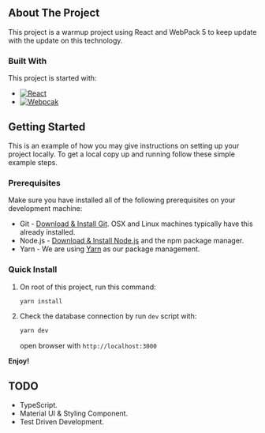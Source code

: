 ## About The Project

This project is a warmup project using React and WebPack 5 to keep update with the update on this technology.

### Built With

This project is started with:

- [![React][React.js]][React-url]
- [![Webpcak][Webpack]][Webpack-url]


<!-- GETTING STARTED -->

## Getting Started

This is an example of how you may give instructions on setting up your project locally.
To get a local copy up and running follow these simple example steps.

### Prerequisites

Make sure you have installed all of the following prerequisites on your development machine:

- Git - [Download & Install Git](https://git-scm.com/downloads). OSX and Linux machines typically have this already installed.
- Node.js - [Download & Install Node.js](https://nodejs.org/en/download/) and the npm package manager.
- Yarn - We are using [Yarn](https://yarnpkg.com/getting-started/install) as our package management. 

### Quick Install

1. On root of this project, run this command:

   ```bash
   yarn install
   ```
2. Check the database connection by run `dev` script with:

   ```bash
   yarn dev
   ```

    open browser with `http://localhost:3000`

**Enjoy!**

## TODO

- TypeScript.
- Material UI & Styling Component.
- Test Driven Development.

<!-- MARKDOWN LINKS & IMAGES -->
<!-- https://www.markdownguide.org/basic-syntax/#reference-style-links -->
 
[React.js]: https://img.shields.io/badge/React-20232A?style=for-the-badge&logo=react&logoColor=61DAFB
[React-url]: https://reactjs.org/
 
[Webpack]: https://img.shields.io/badge/Webpack-20232A?style=for-the-badge&logo=webpack&logoColor=61DAFB
[Webpack-url]: https://webpack.js.org/
 